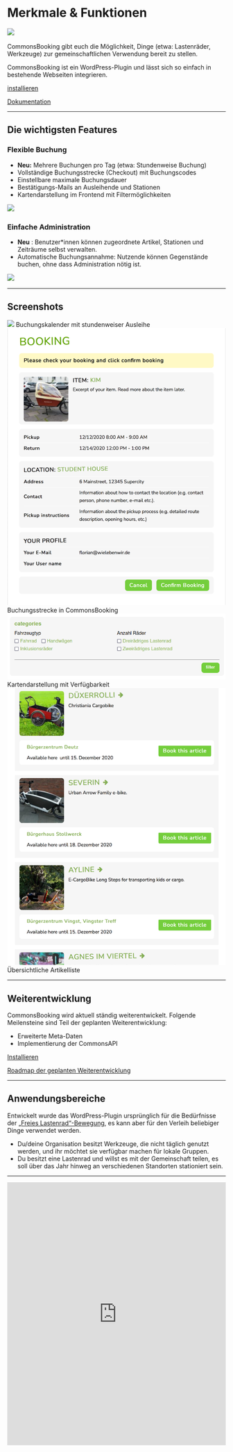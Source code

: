 #  Merkmale & Funktionen

![](/img/banner-772x250-1.png)

CommonsBooking gibt euch die Möglichkeit, Dinge (etwa: Lastenräder, Werkzeuge)
zur gemeinschaftlichen Verwendung bereit zu stellen.

CommonsBooking ist ein WordPress-Plugin und lässt sich so einfach in
bestehende Webseiten integrieren.

[ installieren ](/dokumentation/installation/installieren)

[ Dokumentation ](/dokumentation/)

* * *

##  Die wichtigsten Features

###  Flexible Buchung

  * **Neu:** Mehrere Buchungen pro Tag (etwa: Stundenweise Buchung)
  * Vollständige Buchungsstrecke (Checkout) mit Buchungscodes
  * Einstellbare maximale Buchungsdauer
  * Bestätigungs-Mails an Ausleihende und Stationen
  * Kartendarstellung im Frontend mit Filtermöglichkeiten

![](/img/hourly-booking.png)

###  Einfache Administration

  * **Neu** : Benutzer*innen können zugeordnete Artikel, Stationen und Zeiträume selbst verwalten.
  * Automatische Buchungsannahme: Nutzende können Gegenstände buchen, ohne dass Administration nötig ist.

![](/img/cb-managers.png)

* * *

##  Screenshots

![](/img/booking-calendar.png) Buchungskalender mit stundenweiser
Ausleihe  ![](img/booking-confirm.png) Buchungsstrecke in
CommonsBooking  ![](img/shortcode-cb-map-filtergroups.png) Kartendarstellung
mit Verfügbarkeit  ![](img/shortcode-cb-items.png) Übersichtliche
Artikelliste

* * *

##  Weiterentwicklung

CommonsBooking wird aktuell ständig weiterentwickelt. Folgende Meilensteine
sind Teil der geplanten Weiterentwicklung:

  * Erweiterte Meta-Daten
  * Implementierung der CommonsAPI

[ Installieren ](/dokumentation/installation/installieren)

[ Roadmap der geplanten Weiterentwicklung ](/dokumentation/roadmap/)

* * *

##  Anwendungsbereiche

Entwickelt wurde das WordPress-Plugin ursprünglich für die Bedürfnisse der [„Freies Lastenrad“-Bewegung](http://www.dein-lastenrad.de),
es kann aber für den Verleih beliebiger Dinge verwendet werden.

  * Du/deine Organisation besitzt Werkzeuge, die nicht täglich genutzt werden, und ihr möchtet sie verfügbar machen für lokale Gruppen.
  * Du besitzt eine Lastenrad und willst es mit der Gemeinschaft teilen, es soll über das Jahr hinweg an verschiedenen Standorten stationiert sein.

* * *

<iframe width="540" height="605" src="https://sibforms.com/serve/MUIFAJJcQRg87wNIyaoxg0Wxl_gTP12mZjftbtJ8vCrQvxQDjQVjC5x_18TI8HcvvO4LR23dlxNx2eIF9okOX1oadhgZyTysJeGR1hrwIgsHtjUYzbkSY6iiEwHdkz3ivi95EsumxxaFzZn3t6SenZvdu-An9dZQ1sLtC11NXh5I7NHkogWZavWQmvnuNJYs9N6NAmql5wRG_ro-" frameborder="0" scrolling="auto" allowfullscreen style="display: block;margin-left: auto;margin-right: auto;max-width: 100%;"></iframe>

